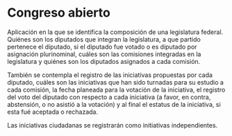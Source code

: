 # Congreso abierto

Aplicación en la que se identifica la composición de una legislatura federal.  Quiénes son los diputados que integran la 
legislatura, a que partido pertenece el diputado, si el diputado fue votado o es diputado por asignación plurinominal,
cuáles son las comisiones integradas en la legislatura y quiénes son los diputados asignados a cada comisión.

También se contempla el registro de las iniciativas propuestas por cada diputado, cuáles son las iniciativas que han sido
turnadas para su estudio a cada comisión, la fecha planeada para la votación de la iniciativa, el registro del voto del 
diputado con respecto a cada iniciativa (a favor, en contra, abstensión, o no asistió a la votación) y al final el estatus
de la iniciativa, si esta fué aceptada o rechazada.

Las iniciativas ciudadanas se registrarán como initiativas independientes.
